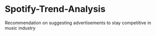 # Spotify-Trend-Analysis
Recommendation on suggesting advertisements to stay competitive in music industry
